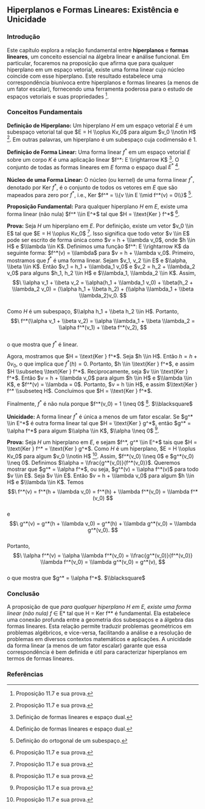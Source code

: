 ## Hiperplanos e Formas Lineares: Existência e Unicidade

### Introdução
Este capítulo explora a relação fundamental entre **hiperplanos** e **formas lineares**, um conceito essencial na álgebra linear e análise funcional. Em particular, focaremos na proposição que afirma que para qualquer hiperplano em um espaço vetorial, existe uma forma linear cujo núcleo coincide com esse hiperplano. Este resultado estabelece uma correspondência biunívoca entre hiperplanos e formas lineares (a menos de um fator escalar), fornecendo uma ferramenta poderosa para o estudo de espaços vetoriais e suas propriedades [^419].

### Conceitos Fundamentais
**Definição de Hiperplano:** Um hiperplano *H* em um espaço vetorial *E* é um subespaço vetorial tal que $E = H \\oplus Kv_0$ para algum $v_0 \\notin H$ [^419]. Em outras palavras, um hiperplano é um subespaço cuja codimensão é 1.

**Definição de Forma Linear:** Uma forma linear $f^*$ em um espaço vetorial *E* sobre um corpo *K* é uma aplicação linear $f^*: E \\rightarrow K$ [^401]. O conjunto de todas as formas lineares em *E* forma o espaço dual $E^*$ [^401].

**Núcleo de uma Forma Linear:** O núcleo (ou kernel) de uma forma linear $f^*$, denotado por Ker $f^*$, é o conjunto de todos os vetores em *E* que são mapeados para zero por $f^*$, i.e., Ker $f^* = \\{v \\in E \\mid f^*(v) = 0\\}$ [^407].

**Proposição Fundamental:** Para qualquer hiperplano *H* em *E*, existe uma forma linear (não nula) $f^* \\in E^*$ tal que $H = \\text{Ker } f^*$ [^419].

**Prova:**
Seja *H* um hiperplano em *E*. Por definição, existe um vetor $v_0 \\in E$ tal que $E = H \\oplus Kv_0$ [^419]. Isso significa que todo vetor $v \\in E$ pode ser escrito de forma única como $v = h + \\lambda v_0$, onde $h \\in H$ e $\\lambda \\in K$.
Definimos uma função $f^*: E \\rightarrow K$ da seguinte forma: $f^*(v) = \\lambda$ para $v = h + \\lambda v_0$.
Primeiro, mostramos que $f^*$ é uma forma linear. Sejam $v_1, v_2 \\in E$ e $\\alpha, \\beta \\in K$. Então $v_1 = h_1 + \\lambda_1 v_0$ e $v_2 = h_2 + \\lambda_2 v_0$ para alguns $h_1, h_2 \\in H$ e $\\lambda_1, \\lambda_2 \\in K$. Assim,
$$\
\\alpha v_1 + \\beta v_2 = \\alpha(h_1 + \\lambda_1 v_0) + \\beta(h_2 + \\lambda_2 v_0) = (\\alpha h_1 + \\beta h_2) + (\\alpha \\lambda_1 + \\beta \\lambda_2)v_0.
$$\
Como $H$ é um subespaço, $\\alpha h_1 + \\beta h_2 \\in H$. Portanto,
$$\
f^*(\\alpha v_1 + \\beta v_2) = \\alpha \\lambda_1 + \\beta \\lambda_2 = \\alpha f^*(v_1) + \\beta f^*(v_2),
$$\
o que mostra que $f^*$ é linear.

Agora, mostramos que $H = \\text{Ker } f^*$. Seja $h \\in H$. Então $h = h + 0v_0$, o que implica que $f^*(h) = 0$. Portanto, $h \\in \\text{Ker } f^*$, e assim $H \\subseteq \\text{Ker } f^*$.
Reciprocamente, seja $v \\in \\text{Ker } f^*$. Então $v = h + \\lambda v_0$ para algum $h \\in H$ e $\\lambda \\in K$, e $f^*(v) = \\lambda = 0$. Portanto, $v = h \\in H$, e assim $\\text{Ker } f^* \\subseteq H$.
Concluímos que $H = \\text{Ker } f^*$.

Finalmente, $f^*$ é não nula porque $f^*(v_0) = 1 \\neq 0$ [^419]. $\\blacksquare$

**Unicidade:** A forma linear $f^*$ é única a menos de um fator escalar. Se $g^* \\in E^*$ é outra forma linear tal que $H = \\text{Ker } g^*$, então $g^* = \\alpha f^*$ para algum $\\alpha \\in K$, $\\alpha \\neq 0$ [^419].

**Prova:**
Seja $H$ um hiperplano em $E$, e sejam $f^*, g^* \\in E^*$ tais que $H = \\text{Ker } f^* = \\text{Ker } g^*$. Como $H$ é um hiperplano, $E = H \\oplus Kv_0$ para algum $v_0 \\notin H$ [^419]. Assim, $f^*(v_0) \\neq 0$ e $g^*(v_0) \\neq 0$.
Definimos $\\alpha = \\frac{g^*(v_0)}{f^*(v_0)}$. Queremos mostrar que $g^* = \\alpha f^*$, ou seja, $g^*(v) = \\alpha f^*(v)$ para todo $v \\in E$.
Seja $v \\in E$. Então $v = h + \\lambda v_0$ para algum $h \\in H$ e $\\lambda \\in K$. Temos
$$\
f^*(v) = f^*(h + \\lambda v_0) = f^*(h) + \\lambda f^*(v_0) = \\lambda f^*(v_0)
$$\
e
$$\
g^*(v) = g^*(h + \\lambda v_0) = g^*(h) + \\lambda g^*(v_0) = \\lambda g^*(v_0).
$$\
Portanto,
$$\
\\alpha f^*(v) = \\alpha \\lambda f^*(v_0) = \\frac{g^*(v_0)}{f^*(v_0)} \\lambda f^*(v_0) = \\lambda g^*(v_0) = g^*(v),
$$\
o que mostra que $g^* = \\alpha f^*$. $\\blacksquare$

### Conclusão
A proposição de que *para qualquer hiperplano H em E, existe uma forma linear (não nula) f* ∈ E* tal que H = Ker f** é fundamental. Ela estabelece uma conexão profunda entre a geometria dos subespaços e a álgebra das formas lineares. Esta relação permite traduzir problemas geométricos em problemas algébricos, e vice-versa, facilitando a análise e a resolução de problemas em diversos contextos matemáticos e aplicações. A unicidade da forma linear (a menos de um fator escalar) garante que essa correspondência é bem definida e útil para caracterizar hiperplanos em termos de formas lineares.

### Referências
[^401]: Definição de formas lineares e espaço dual.
[^407]: Definição do ortogonal de um subespaço.
[^419]: Proposição 11.7 e sua prova.

<!-- END -->